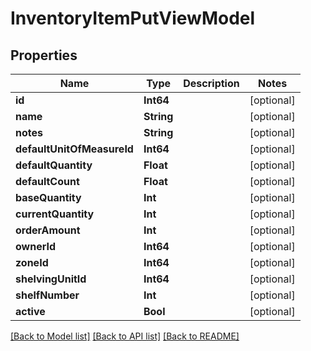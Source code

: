 # InventoryItemPutViewModel

## Properties
Name | Type | Description | Notes
------------ | ------------- | ------------- | -------------
**id** | **Int64** |  | [optional] 
**name** | **String** |  | [optional] 
**notes** | **String** |  | [optional] 
**defaultUnitOfMeasureId** | **Int64** |  | [optional] 
**defaultQuantity** | **Float** |  | [optional] 
**defaultCount** | **Float** |  | [optional] 
**baseQuantity** | **Int** |  | [optional] 
**currentQuantity** | **Int** |  | [optional] 
**orderAmount** | **Int** |  | [optional] 
**ownerId** | **Int64** |  | [optional] 
**zoneId** | **Int64** |  | [optional] 
**shelvingUnitId** | **Int64** |  | [optional] 
**shelfNumber** | **Int** |  | [optional] 
**active** | **Bool** |  | [optional] 

[[Back to Model list]](../README.md#documentation-for-models) [[Back to API list]](../README.md#documentation-for-api-endpoints) [[Back to README]](../README.md)


